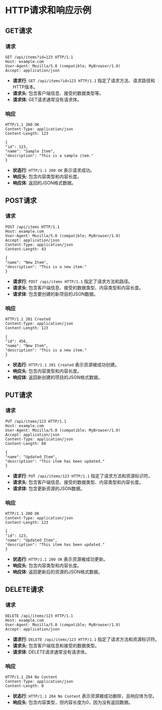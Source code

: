 # HTTP请求和响应示例

## GET请求

### 请求
```http request
GET /api/items?id=123 HTTP/1.1
Host: example.com
User-Agent: Mozilla/5.0 (compatible; MyBrowser/1.0)
Accept: application/json
```

- **请求行**: `GET /api/items?id=123 HTTP/1.1` 指定了请求方法、请求路径和HTTP版本。
- **请求头**: 包含客户端信息、接受的数据类型等。
- **请求体**: GET请求通常没有请求体。

### 响应
```http response
HTTP/1.1 200 OK
Content-Type: application/json
Content-Length: 123

{
"id": 123,
"name": "Sample Item",
"description": "This is a sample item."
}
```
   
    
- **状态行**: `HTTP/1.1 200 OK` 表示请求成功。
- **响应头**: 包含内容类型和内容长度。
- **响应体**: 返回的JSON格式数据。

## POST请求

### 请求
```http request
POST /api/items HTTP/1.1
Host: example.com
User-Agent: Mozilla/5.0 (compatible; MyBrowser/1.0)
Accept: application/json
Content-Type: application/json
Content-Length: 43

{
"name": "New Item",
"description": "This is a new item."
}
```

- **请求行**: `POST /api/items HTTP/1.1` 指定了请求方法和路径。
- **请求头**: 包含客户端信息、接受的数据类型、内容类型和内容长度。
- **请求体**: 包含要创建的新项目的JSON数据。


### 响应
```http response
HTTP/1.1 201 Created
Content-Type: application/json
Content-Length: 123

{
"id": 456,
"name": "New Item",
"description": "This is a new item."
}
```


- **状态行**: `HTTP/1.1 201 Created` 表示资源被成功创建。
- **响应头**: 包含内容类型和内容长度。
- **响应体**: 返回新创建的项目的JSON格式数据。

## PUT请求

### 请求
```http request
PUT /api/items/123 HTTP/1.1
Host: example.com
User-Agent: Mozilla/5.0 (compatible; MyBrowser/1.0)
Accept: application/json
Content-Type: application/json
Content-Length: 60

{
"name": "Updated Item",
"description": "This item has been updated."
}

```


- **请求行**: `PUT /api/items/123 HTTP/1.1` 指定了请求方法和资源标识符。
- **请求头**: 包含客户端信息、接受的数据类型、内容类型和内容长度。
- **请求体**: 包含更新资源的JSON数据。

### 响应
```http response
HTTP/1.1 200 OK
Content-Type: application/json
Content-Length: 123

{
"id": 123,
"name": "Updated Item",
"description": "This item has been updated."
}
```
- **状态行**: `HTTP/1.1 200 OK` 表示资源被成功更新。
- **响应头**: 包含内容类型和内容长度。
- **响应体**: 返回更新后的资源的JSON格式数据。

## DELETE请求

### 请求
```http request
DELETE /api/items/123 HTTP/1.1
Host: example.com
User-Agent: Mozilla/5.0 (compatible; MyBrowser/1.0)
Accept: application/json
```
- **请求行**: `DELETE /api/items/123 HTTP/1.1` 指定了请求方法和资源标识符。
- **请求头**: 包含客户端信息和接受的数据类型。
- **请求体**: DELETE请求通常没有请求体。

### 响应
```http response
HTTP/1.1 204 No Content
Content-Type: application/json
Content-Length: 0

```
- **状态行**: `HTTP/1.1 204 No Content` 表示资源被成功删除，且响应体为空。
- **响应头**: 包含内容类型，但内容长度为0，因为没有返回数据。